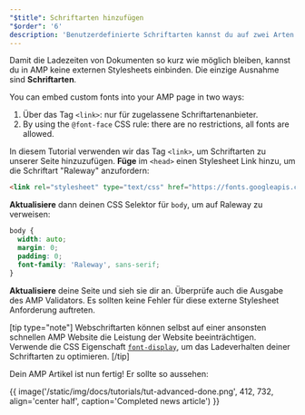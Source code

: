 ```yaml
---
"$title": Schriftarten hinzufügen
"$order": '6'
description: 'Benutzerdefinierte Schriftarten kannst du auf zwei Arten in deine AMP Seite einbetten: 1. Über das Tag <link>: nur für zugelassene Schriftartenanbieter. 2. Mithilfe …'
---
```


Damit die Ladezeiten von Dokumenten so kurz wie möglich bleiben, kannst du in AMP keine externen Stylesheets einbinden. Die einzige Ausnahme sind **Schriftarten**.

You can embed custom fonts into your AMP page in two ways:

1. Über das Tag `<link>`: nur für zugelassene Schriftartenanbieter.
2. By using the `@font-face` CSS rule: there are no restrictions, all fonts are allowed.

In diesem Tutorial verwenden wir das Tag `<link>`, um Schriftarten zu unserer Seite hinzuzufügen. **Füge** im `<head>` einen Stylesheet Link hinzu, um die Schriftart "Raleway" anzufordern:

```html
<link rel="stylesheet" type="text/css" href="https://fonts.googleapis.com/css?family=Raleway">
```

**Aktualisiere** dann deinen CSS Selektor für `body`, um auf Raleway zu verweisen:

```css
body {
  width: auto;
  margin: 0;
  padding: 0;
  font-family: 'Raleway', sans-serif;
}
```

**Aktualisiere** deine Seite und sieh sie dir an. Überprüfe auch die Ausgabe des AMP Validators. Es sollten keine Fehler für diese externe Stylesheet Anforderung auftreten.

[tip type="note"] Webschriftarten können selbst auf einer ansonsten schnellen AMP Website die Leistung der Website beeinträchtigen. Verwende die CSS Eigenschaft [`font-display`](https://developer.mozilla.org/en-US/docs/Web/CSS/@font-face/font-display), um das Ladeverhalten deiner Schriftarten zu optimieren. [/tip]

Dein AMP Artikel ist nun fertig! Er sollte so aussehen:

{{ image('/static/img/docs/tutorials/tut-advanced-done.png', 412, 732, align='center half', caption='Completed news article') }}
